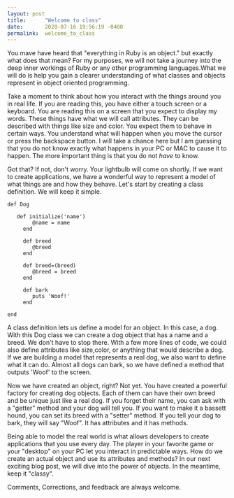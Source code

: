 ```yaml
---
layout: post
title:      "Welcome to class"
date:       2020-07-16 19:56:19 -0400
permalink:  welcome_to_class
---
```


You mave have heard that "everything in Ruby is an object." but exactly what does that mean? For my purposes, we will not take a journey into the deep inner workings of Ruby or any other programming languages.What we will do is help you gain a clearer understanding of what classes and objects represent in object oriented programming. 

Take a moment to think about how you interact with the things around you in real life. If you are reading this, you have either a touch screen or a keyboard. You are reading this on a screen that you expect to display my words. These things have what we will call attributes. They can be described with things like size and color. You expect them to behave in certain ways. You understand what will happen when you move the cursor or press the backspace button. I will take a chance here but I am guessing that you do not know exactly what happens in your PC or MAC to cause it to happen.
The more important thing is that you do not *have* to know.

Got that? If not, don't worry. Your lightbulb will come on shortly. If we want to create applications, we have a wonderful way to represent a model of what things are and how they behave. Let's start by creating a class definition. We will keep it simple.

```
def Dog

   def initialize('name')
	    @name = name
	 end
	 
	 def breed
	    @breed 
	 end
	 
	 def breed=(breed)
	    @breed = breed
	 end		
	 
	 def bark
	    puts 'Woof!'
	 end		
	 
end
```

A class definition lets us define a model for an object. In this case, a dog. With this Dog class we can create a dog object that has a name and a breed. We don't have to stop there. With a few more lines of code, we could also define attributes like size,color, or anything that would describe a dog. If we are building a model that represents a real dog, we also want to define what it can do. Almost all dogs can bark, so we have defined a method that outputs 'Woof' to the  screen.

Now we have created an object, right? Not yet. You have created a powerful factory for creating dog objects.
Each of them can have their own breed and be unique just like a real dog. If you forget their name, you can ask with
a "getter" method and your dog will tell you. If you want to make it a bassett hound, you can set its breed with a "setter" method. If you tell your dog to bark, they will say "Woof". It has attributes and it has methods. 

Being able to model the real world is what allows developers to create applications that you use every day. The player in your favorite game or your "desktop" on your PC let you interact in predictable ways. How do we create an actual object and use its attributes and methods?  In our next exciting blog post, we will dive into the power of objects. In the meantime, keep it "classy". 

Comments, Corrections, and feedback are always welcome. 




